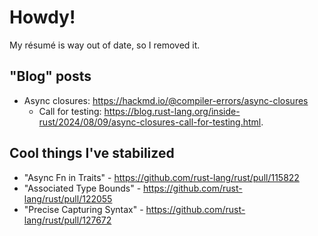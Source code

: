 # Howdy! 

My résumé is way out of date, so I removed it.

## "Blog" posts

- Async closures: <https://hackmd.io/@compiler-errors/async-closures>
  - Call for testing: <https://blog.rust-lang.org/inside-rust/2024/08/09/async-closures-call-for-testing.html>.

## Cool things I've stabilized

- "Async Fn in Traits" - https://github.com/rust-lang/rust/pull/115822
- "Associated Type Bounds" - https://github.com/rust-lang/rust/pull/122055
- "Precise Capturing Syntax" - https://github.com/rust-lang/rust/pull/127672
